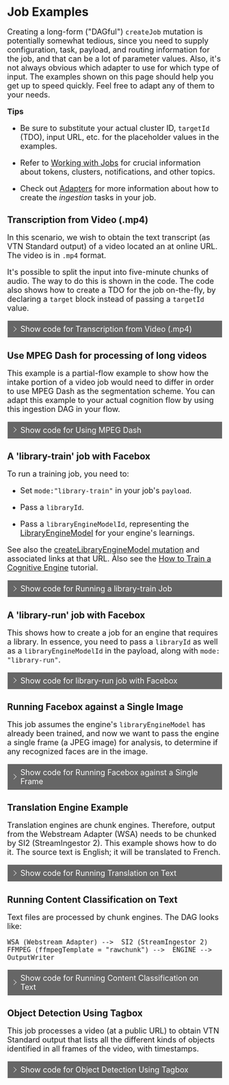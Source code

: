 <style>
     p, ul, ol, li { font-size: 18px !important;}
</style>

<style>
label {
        color: #fff;
    }
    
    .markdown-section code {
        border-radius: 2px;
        color: #882200;
        font-size: .8rem;
        margin: 0 2px;
        padding: 3px 5px;
        white-space: pre-wrap;
    }

    .collapse-accordion ul {
        list-style: none;
        margin: 0;
        padding: 0;
    }

    .collapse-accordion label {
        display: block;
        cursor: pointer;
        padding: 9px 30px;
        border: 1px solid #fff;
        border-bottom: none;
        background-color: #666;
        position: relative;
    }

    .collapse-accordion label:hover {
        background: #999;
    }

    .collapse-accordion label:after {
        content: "";
        position: absolute;
        width: 8px;
        height: 8px;
        text-indent: -9999px;
        border-top: 1px solid #f2f2f2;
        border-left: 1px solid #f2f2f2;
        -webkit-transition: all .3s ease-in-out;
        transition: all .3s ease-in-out;
        text-decoration: none;
        color: transparent;
        -webkit-user-select: none;
        -moz-user-select: none;
        -ms-user-select: none;
        user-select: none;
        transform: rotate(135deg);
        left: 10px;
        top: 50%;
        margin-top: -5px;
    }

    .collapse-accordion input[type="checkbox"]:checked+label:after {
        transform: rotate(-135deg);
        top: 20px;
    }

.collapse-accordion input[type="radio"]:checked+label:after {
        transform: rotate(-135deg);
        top: 20px;
    }

    .collapse-accordion label.last {
        border-bottom: 1px solid #fff;
    }

    .collapse-accordion ul ul li {
        padding: 10px;
        
    }


    .collapse-accordion input[type="checkBox"] {
        position: absolute;
        left: -9999px;
    }
.collapse-accordion input[type="radio"] {
        position: absolute;
        left: -9999px;
    }

    .collapse-accordion input[type="checkBox"]~ul {
        height: 0;
        transform: scaleY(0);
      transition: transform .2s ease-out;
    }
.collapse-accordion input[type="radio"]~ul {
        height: 0;
        transform: scaleY(0);
  transition: transform .5s ease-out;
    }

    .collapse-accordion input[type="checkBox"]:checked~ul {
        height: 100%;
        transform-origin: top;
        transition: transform .5s ease-out;
        transform: scaleY(1);
    }

.collapse-accordion input[type="radio"]:checked~ul {
        height: 100%;
        transform-origin: top;
        transition: transform .2s ease-out;
        transform: scaleY(1);
    }

    .collapse-accordion input[type="checkBox"]:checked+label {
        background:#88F;
        border-bottom: 1px solid #fff;
    }
.collapse-accordion input[type="radio"]:checked+label {
        background: red;
        border-bottom: 1px solid #fff;
    }

    .collapse-accordion input[type="checkbox"]:checked+label .collpaseText {
        display: block;
    }

.collapse-accordion input[type="radio"]:checked+label .collpaseText {
        display: block;
    }

    .collapse-accordion input[type="checkbox"]:checked+label .expandText {
        display: none;
    }

.collapse-accordion input[type="radio"]:checked+label .expandText {
        display: none;
    }

    .collpaseText {
        display: none;
    }

.info {
  margin-top: 50px;
color: #000;
  font-size: 24px;
}
.info span {
  color: red;
}
</style>

# Job Examples

Creating a long-form ("DAGful") `createJob` mutation is potentially somewhat tedious, since you need to supply configuration, task, payload, and routing information for the job, and that can be a lot of parameter values.
Also, it's not always obvious which adapter to use for which type of input. The examples shown on this page should help you get up to speed quickly. Feel free to adapt any of them to your needs.

<b>Tips</b>

* Be sure to substitute your actual cluster ID, `targetId` (TDO), input URL, etc. for the placeholder values in the examples.

* Refer to [Working with Jobs](quickstart/jobs/?id=working-with-jobs) for crucial information about tokens, clusters, notifications, and other topics.

* Check out [Adapters](/developer/engines/adapters/) for more information about how to create the _ingestion_ tasks in your job.

## Transcription from Video (.mp4)

In this scenario, we wish to obtain the text transcript (as VTN Standard output) of a video located an at online URL. The video is in `.mp4` format.

It's possible to split the input into five-minute chunks of audio. The way to do this is shown in the code. The code also shows how to create a TDO for the job on-the-fly, by declaring a `target` block instead of passing a `targetId` value.

<div class="collapse-accordion">
        <ul>
            <li>
                <input type="checkbox" id="list-item-1">
                <label for="list-item-1"><span class="expandText">Show code for Transcription from Video (.mp4)</span><span class="collpaseText">Hide code for Transcription from Video (.mp4)</span></label>
                <ul>
                    <li>
                    <p>Input: *.mp4 file at a publilc URL.</p><br/>
                    <code>
mutation createWSAJobV3JobDAGForNewTDO{
  createJob(input: {
    target: {
       startDateTime:1574311000 # <-- These time values are not critical to anything.
       stopDateTime: 1574315000
    }
    #targetId: "890661001" <-- If you know the TDO ID, you could use it here. Use targetId OR target{}, but not both.
    clusterId :"_YOUR_CLUSTER_ID"
    ##Tasks with IOFolders
    tasks: [
       {
         # webstream adapter
         engineId: "9e611ad7-2d3b-48f6-a51b-0a1ba40fe255"
         payload: {
            url:"https://s3.amazonaws.com/src-veritone-tests/stage/20190505/0_40_Eric%20Knox%20BWC%20Video_40secs.mp4"
         }
        ioFolders: [
          {
            referenceId: "wsaOutputFolder"
            mode: stream
            type: output
          }
        ]
      }
      {
        # Playback engine to store playback segments
        engineId: "352556c7-de07-4d55-b33f-74b1cf237f25" 
        ioFolders: [
          {
            referenceId: "playbackInputFolder"
            mode: stream
            type: input
          }
        ]
        executionPreferences: {
      		 parentCompleteBeforeStarting: true
        }
      }
      {
        # Chunk engine to split into audio chunks of 5min each
        engineId: "8bdb0e3b-ff28-4f6e-a3ba-887bd06e6440"  
        payload:{
          ffmpegTemplate: "audio"
          customFFMPEGProperties:{
            chunkSizeInSeconds: "300"
           }
          }
        ioFolders: [
        {
          referenceId: "chunkAudioInputFolder"
          mode: stream
          type: input
        },
        {
          referenceId: "chunkAudioOutputFolder"
          mode: chunk
          type: output
        }
        ],
       executionPreferences: {
      		 parentCompleteBeforeStarting: true
        }
      }
      {
        # SM 
        engineId: "c0e55cde-340b-44d7-bb42-2e0d65e98255"
        ioFolders: [
          {
            referenceId: "transcriptionInputFolder"
            mode: chunk
            type: input
          },
         {
            referenceId: "transcriptionOutputFolder"
            mode: chunk
            type: output
          }
        ]
      }
      {
        # output writer for SM
        engineId: "8eccf9cc-6b6d-4d7d-8cb3-7ebf4950c5f3"  
        ioFolders: [
          {
            referenceId: "owInputFolderFromTranscription"
            mode: chunk
            type: input
          } 
        ]
      }
    ]
    ##Routes : A route connect a parent output folder to a child input folder
    routes: [
      {  ## WSA--> PB
        parentIoFolderReferenceId: "wsaOutputFolder"
        childIoFolderReferenceId: "playbackInputFolder"
        options: {}
      },
      {  ## WSA --> chunkAudio
        parentIoFolderReferenceId: "wsaOutputFolder"
        childIoFolderReferenceId: "chunkAudioInputFolder"
        options: {}
      }
      {  ## chunkAudio --> Transcription
        parentIoFolderReferenceId: "chunkAudioOutputFolder"
        childIoFolderReferenceId: "transcriptionInputFolder"
        options: {}
      }
      {  ## Transcription --> output writer
        parentIoFolderReferenceId: "transcriptionOutputFolder"
        childIoFolderReferenceId: "owInputFolderFromTranscription"
        options: {}
      } 
    ]})  
    {
    id
    targetId
    clusterId   
    tasks {
      records{
        id
        engineId
        payload
        taskPayload
        status
        output
        ioFolders {
          referenceId
          type
          mode
        }
      }
    }
    routes {
      parentIoFolderReferenceId
      childIoFolderReferenceId
    }
  }
}
</code>
                    </li>                  
                </ul>
            </li>          
        </ul>
</div>

## Use MPEG Dash for processing of long videos

This example is a partial-flow example to show how the intake portion of a video job would need to differ in order to use MPEG Dash as the segmentation scheme. You can adapt this example to your actual cognition flow by using this ingestion DAG in your flow.

<div class="collapse-accordion">
        <ul>
            <li>
                <input type="checkbox" id="list-item-2">
                <label for="list-item-2"><span class="expandText">Show code for Using MPEG Dash</span><span class="collpaseText">Hide code for Using MPEG Dash</span></label>
                <ul>
                    <li>
                    <p>Input: *.mp4 file at a publilc URL.</p>
                    <p><b>Caution:</b> This is not a full cognition flow. It simply illustrates the intake strategy. Adapt this as the first part of your transcription or other flow.</p>
                    <code>
mutation createWSAMPEGDash{
  createJob(input: {
    target: {
      startDateTime:1574311000
      stopDateTime: 1574315000
    }
   # targetId: "890661001"
    clusterId :"_YOUR_CLUSTER_ID"   
    ##Tasks with IOFolders
    tasks: [
       {
         # webstream adapter
         engineId: "9e611ad7-2d3b-48f6-a51b-0a1ba40fe255"
         payload: {
          url: "https://vt-maxagg-test.s3.amazonaws.com/V3/redact/thomas1.mp4?X-Amz-Algorithm=AWS4-HMAC-SHA256&X-Amz-Credential=AKIAIUYE6VNCJLM7TZFQ%2F20200416%2Fus-east-1%2Fs3%2Faws4_request&X-Amz-Date=20200416T054708Z&X-Amz-Expires=36000&X-Amz-SignedHeaders=host&X-Amz-Signature=81680455a41676d77b9a6976ddb0cc1c65a091407a876d1bddd5c10711dbf8f2"
           # url:"https://s3.amazonaws.com/src-veritone-tests/stage/20190505/0_40_Eric%20Knox%20BWC%20Video_40secs.mp4"
         }
        ioFolders: [
          {
            referenceId: "wsaOutputFolder"
            mode: stream
            type: output
          }
        ]
      }
      {
        # Playback engine to store playback segments
        engineId: "352556c7-de07-4d55-b33f-74b1cf237f25" 
        ioFolders: [
          {
            referenceId: "playbackInputFolder"
            mode: stream
            type: input
          }
        ]
        executionPreferences: {
      		 parentCompleteBeforeStarting: false
        }
      }
            {
        # Playback engine to store mpeg-dash segments
        engineId: "29694232-a4f5-4622-a422-b48f206ca52a" 
        ioFolders: [
          {
            referenceId: "mpegDashInputFolder"
            mode: stream
            type: input
          }
        ]
        executionPreferences: {
      		 parentCompleteBeforeStarting: false
        }
      }
    ]  
    ##Routes : A route connect a parent output folder to a child input folder
    routes: [
      {  ## WSA--> PB
        parentIoFolderReferenceId: "wsaOutputFolder"
        childIoFolderReferenceId: "playbackInputFolder"
        options: {}
      },
      {  ## WSA --> chunkAudio
        parentIoFolderReferenceId: "wsaOutputFolder"
        childIoFolderReferenceId: "mpegDashInputFolder"
        options: {}
      } 
    ]  }) {
    id
    targetId
    clusterId   
    tasks {
      records{
        id
        engineId
        payload
        taskPayload
        status
        output
        ioFolders {
          referenceId
          type
          mode
        }
      }
    }
    routes {
      parentIoFolderReferenceId
      childIoFolderReferenceId
    }
  }
}
                    </code>
                     </li>                  
                </ul>
             </li>           
         </ul>
</div>
                  
## A 'library-train' job with Facebox

To run a training job, you need to:

* Set `mode:"library-train"` in your job's `payload`.

* Pass a `libraryId`.

* Pass a `libraryEngineModelId`, representing the [LibraryEngineModel](https://api.veritone.com/v3/graphqldocs/libraryenginemodel.doc.html) for your engine's learnings.

See also the [createLibraryEngineModel mutation](https://docs.veritone.com/#/apis/reference/mutation/?id=createlibraryenginemodel) and associated links at that URL. Also see the [How to Train a Cognitive Engine](https://docs.veritone.com/#/developer/engines/tutorial/engine-training-tutorial) tutorial.

<div class="collapse-accordion">
        <ul>
            <li>
                <input type="checkbox" id="list-item-21456">
                <label for="list-item-21456"><span class="expandText">Show code for Running a library-train Job</span><span class="collpaseText">Hide code for Running a library-train Job</span></label>
                <ul>
                    <li>
                    <p>Note that there is no "output" per se. This is a training job. The <b>libraryEngineModel</b> will be updated.</p><br/>
                    <code>
  createJob(input: { 
    clusterId :"_YOUR_CLUSTER_ID" # <-- Be sure to substitute your cluster ID
    tasks: [
       {
         engineId: "e62665c7-f855-4168-8aa3-668a7b0a50ea"
         payload: {
          mode:"library-train"
          libraryId:"743888a6-2275-4d32-8eba-e1fc7dd98798"
          libraryEngineModelId:"14811cf2-5d2b-4340-946f-6afcfe514d4e"
         }
      }
    ]
  }) {
    id
    tasks{
      records{
        id
        output
      }
    }
  }
}
                    </code>
                     </li>                  
                </ul>
             </li>           
         </ul>
</div>

## A 'library-run' job with Facebox

This shows how to create a job for an engine that requires a library. In essence, you need to pass a `libraryId` as well as a `libraryEngineModelId` in the payload, along with `mode: "library-run"`.

<div class="collapse-accordion">
        <ul>
            <li>
                <input type="checkbox" id="list-item-3">
                <label for="list-item-3"><span class="expandText">Show code for library-run job with Facebox</span><span class="collpaseText">Hide code for library-run job with Facebox</span></label>
                <ul>
                    <li>
                    <p>Input: *.mp4 file at a publilc URL.</p><br/>
                    <code>
mutation createFBJob {
  createJob(input: {
    # Pass a target block if you want to create a TDO on-the-fly. Otherwise pass a targetId. Use one or the other, not both.
    target: {
    	startDateTime: 1585782472
        stopDateTime : 1585785072
    }
    clusterId :"_YOUR_CLUSTER_ID"
    ##Tasks with IOFolders
    tasks: [
       {
         # WSA
         engineId: "9e611ad7-2d3b-48f6-a51b-0a1ba40fe255"
         payload: {
          url: "https://vt-maxagg-test.s3.amazonaws.com/V3/issue-1337/BradPitt_AngelinaJolie.mp4"
          }
         ioFolders: [
          {
            referenceId: "wsaOutputFolder"
            mode: stream
            type: output
          }
        ]
      }
      {
        # Playback engine to store playback segments
        engineId: "352556c7-de07-4d55-b33f-74b1cf237f25" 
        ioFolders: [
          {
            referenceId: "playbackInputFolder"
            mode: stream
            type: input
          }
        ]
        executionPreferences: {
      		 parentCompleteBeforeStarting: true
        }
      }
      {
        # Chunk engine to split into frame (1 frame per second)
        engineId: "8bdb0e3b-ff28-4f6e-a3ba-887bd06e6440"  
        payload:{
           ffmpegTemplate: "frame"
           }
        ioFolders: [
        {
          referenceId: "chunkInputFolder"
          mode: stream
          type: input
        },
        {
          referenceId: "chunkOutputFolder"
          mode: chunk
          type: output
        }
        ],
       executionPreferences: {
      		 parentCompleteBeforeStarting: false
        }
      }
      {
        # Facebox
        engineId: "e62665c7-f855-4168-8aa3-668a7b0a50ea"
        payload: {
          mode: "library-run"
          libraryId:"743888a6-2275-4d32-8eba-e1fc7dd98798"
          libraryEngineModelId:"14811cf2-5d2b-4340-946f-6afcfe514d4e"
        }
        ioFolders: [
          {
            referenceId: "engineInputFolder"
            mode: chunk
            type: input
          },
         {
            referenceId: "engineOutputFolder"
            mode: chunk
            type: output
          }
        ]
      }
      {
        # output writer
        engineId: "8eccf9cc-6b6d-4d7d-8cb3-7ebf4950c5f3"  
        ioFolders: [
          {
            referenceId: "owInputFolder"
            mode: chunk
            type: input
          } 
        ]
      }
    ]
    ##Routes : A route connect a parent output folder to a child input folder
    routes: [
      {  ## WSA--> PB
        parentIoFolderReferenceId: "wsaOutputFolder"
        childIoFolderReferenceId: "playbackInputFolder"
        options: {}
      },
      {  ## WSA --> chunk
        parentIoFolderReferenceId: "wsaOutputFolder"
        childIoFolderReferenceId: "chunkInputFolder"
        options: {}
      }
      {  ## chunk  --> engine
        parentIoFolderReferenceId: "chunkOutputFolder"
        childIoFolderReferenceId: "engineInputFolder"
        options: {}
      }
      {  ## engine --> output writer
        parentIoFolderReferenceId: "engineOutputFolder"
        childIoFolderReferenceId: "owInputFolder"
        options: {}
      } 
    ]
  }) {
    targetId
    id
  }
}
                    </code>
                     </li>                  
                </ul>
             </li>           
         </ul>
</div>

## Running Facebox against a Single Image

This job assumes the engine's `libraryEngineModel` has already been trained, and now we want to pass the engine a single frame (a JPEG image) for analysis, to determine if any recognized faces are in the image.

<div class="collapse-accordion">
        <ul>
            <li>
                <input type="checkbox" id="list-item-4">
                <label for="list-item-4"><span class="expandText">Show code for Running Facebox against a Single Frame</span><span class="collpaseText">Hide code for Running Facebox against a Single Frame</span></label>
                <ul>
                    <li>
                    <p>Input: A JPEG file at a publilc URL.</p><br/>
                    <code>
mutation createFBJobFromFrame{
  createJob(input: {
    target: {
       startDateTime: 1585782472
       stopDateTime : 1585785072  
    }
    clusterId :"_YOUR_CLUSTER_ID"
    ##Tasks with IOFolders
    tasks: [
      {
        # Chunk engine to ingest frame as rawchunk
        engineId: "8bdb0e3b-ff28-4f6e-a3ba-887bd06e6440"  
        payload:{
          url: "https://vt-maxagg-test.s3.amazonaws.com/V3/images/scarlett1.jpeg"
          ffmpegTemplate: "rawchunk"
           }
        ioFolders: [
        {
          referenceId: "chunkOutputFolder"
          mode: chunk
          type: output
        }
        ],
       executionPreferences: {
      		 parentCompleteBeforeStarting: false
        }
      }
      {
        # FB 
        engineId: "e62665c7-f855-4168-8aa3-668a7b0a50ea"
        payload: {
          mode: "library-run"
          libraryId:"743888a6-2275-4d32-8eba-e1fc7dd98798"
          libraryEngineModelId:"14811cf2-5d2b-4340-946f-6afcfe514d4e"
        }
        ioFolders: [
          {
            referenceId: "engineInputFolder"
            mode: chunk
            type: input
          },
         {
            referenceId: "engineOutputFolder"
            mode: chunk
            type: output
          }
        ]
      }
      {
        # output writer
        engineId: "8eccf9cc-6b6d-4d7d-8cb3-7ebf4950c5f3"  
        ioFolders: [
          {
            referenceId: "owInputFolder"
            mode: chunk
            type: input
          } 
        ]
      }
    ]
    ##Routes : A route connect a parent output folder to a child input folder
    routes: [
      {  ## chunk  --> engine
        parentIoFolderReferenceId: "chunkOutputFolder"
        childIoFolderReferenceId: "engineInputFolder"
        options: {}
      }
      {  ## engine --> output writer
        parentIoFolderReferenceId: "engineOutputFolder"
        childIoFolderReferenceId: "owInputFolder"
        options: {}
      } 
    ]
  }) {
    targetId
    id
  }
}
                    </code>
                     </li>                  
                </ul>
             </li>           
         </ul>
</div>

## Translation Engine Example

Translation engines are chunk engines. Therefore, output from the Webstream Adapter (WSA) needs to be chunked by SI2 (StreamIngestor 2).
This example shows how to do it. The source text is English; it will be translated to French.

<div class="collapse-accordion">
        <ul>
            <li>
                <input type="checkbox" id="list-item-5">
                <label for="list-item-5"><span class="expandText">Show code for Running Translation on Text</span><span class="collpaseText">Hide code for Running Content Classification on Text</span></label>
                <ul>
                    <li>
                    <p>Input: A text file at a publilc URL.</p><br/>
                    <code>
mutation createTranslationJob{
  createJob(input: {
    # target: { startDateTime:1574311000, stopDateTime: 1574315000 }
    targetId: 1121185051    # comment this line if using without a TDO
    clusterId :"rt-1cdc1d6d-a500-467a-bc46-d3c5bf3d6901"
    tasks: [
       {
        # webstream adapter 
        engineId: "9e611ad7-2d3b-48f6-a51b-0a1ba40fe255"
        # payload: { url: "media URL" } 
        ioFolders: [
          { referenceId: "wsaOutputFolder", mode: stream, type: output }
        ],
        executionPreferences: { priority: -20 }
      }
      {
        # Chunk engine  
        engineId: "8bdb0e3b-ff28-4f6e-a3ba-887bd06e6440"  
        payload:{ ffmpegTemplate: "rawchunk" }
        ioFolders: [
          { referenceId: "chunkInputFolder", mode: stream, type: input },
          { referenceId: "chunkOutputFolder", mode: chunk, type: output }
        ],
        executionPreferences: { parentCompleteBeforeStarting: true, priority: -20 }
      }
      {
        # The translation engine 
        engineId: "1fc4d3d4-54ab-42d1-882c-cfc9df42f386"
        payload: { # uncomment the line below if using Amazon Translate V3
          # sourceLanguageCode: "en",
          target: "fr"
        }
        ioFolders: [
          { referenceId: "engineInputFolder", mode: chunk, type: input },
          { referenceId: "engineOutputFolder", mode: chunk, type: output }
        ],
        executionPreferences: {	parentCompleteBeforeStarting: true, priority: -20 }
      }
      {
        # output writer
        engineId: "8eccf9cc-6b6d-4d7d-8cb3-7ebf4950c5f3"  
        ioFolders: [
          { referenceId: "owInputFolder", mode: chunk, type: input }
        ],
        executionPreferences: {	parentCompleteBeforeStarting: true, priority: -20 }
      }
    ]
    routes: [
      {  ## WSA --> chunk
        parentIoFolderReferenceId: "wsaOutputFolder"
        childIoFolderReferenceId: "chunkInputFolder"
        options: {}
      }
      {  ## chunk --> Engine
        parentIoFolderReferenceId: "chunkOutputFolder"
        childIoFolderReferenceId: "engineInputFolder"
        options: {}
      }
      {  ## Engine --> output writer
        parentIoFolderReferenceId: "engineOutputFolder"
        childIoFolderReferenceId: "owInputFolder"
        options: {}
      } 
    ]
  }) {
    targetId
    id
  }
}
                    </code>
                     </li>                  
                </ul>
             </li>           
         </ul>
</div>

## Running Content Classification on Text

Text files are processed by chunk engines. The DAG looks like:

`WSA (Webstream Adapter) --> 
 SI2 (StreamIngestor 2) FFMPEG (ffmpegTemplate = "rawchunk") --> 
 ENGINE --> 
 OutputWriter`

<div class="collapse-accordion">
        <ul>
            <li>
                <input type="checkbox" id="list-item-5">
                <label for="list-item-5"><span class="expandText">Show code for Running Content Classification on Text</span><span class="collpaseText">Hide code for Running Content Classification on Text</span></label>
                <ul>
                    <li>
                    <p>Input: A text file at a publilc URL.</p><br/>
                    <code>
mutation createTextJob {
  createJob(input: {
    target: {  # A TDO will be created dynamically
       startDateTime:1574311000  # These timing values are dummy values, since the input is text.
       stopDateTime: 1574315000
    }
    clusterId :"YOUR CLUSTER" 
    ##Tasks with IOFolders
    tasks: [
       {
         # webstream adapter
         engineId: "9e611ad7-2d3b-48f6-a51b-0a1ba40fe255"
         payload: {
            url: "https://veritone-docs-prod.s3.amazonaws.com/test-data/text_analytics/cbc_news.txt"
         }
        ioFolders: [
          {
            referenceId: "wsaOutputFolder"
            mode: stream
            type: output
          }
        ]
      }
      {
        # Chunk engine to pass the stream output as one single rawchunk to the next tengine
        engineId: "8bdb0e3b-ff28-4f6e-a3ba-887bd06e6440"  
        payload:{
          ffmpegTemplate: "rawchunk"
          }
        ioFolders: [
        {
          referenceId: "chunkInputFolder"
          mode: stream
          type: input
        },
        {
          referenceId: "chunkOutputFolder"
          mode: chunk
          type: output
        }
        ],
       executionPreferences: {
      		 parentCompleteBeforeStarting: true
        }
      }
      {
        # Engine is Google Content Classification
        engineId: "374fab67-7726-4df1-b087-8878f1de206b"
        ioFolders: [
          {
            referenceId: "engineInputFolder"
            mode: chunk
            type: input
          },
         {
            referenceId: "engineOutputFolder"
            mode: chunk
            type: output
          }
        ]
      }
      {
        # output writer for SM
        engineId: "8eccf9cc-6b6d-4d7d-8cb3-7ebf4950c5f3"  
        ioFolders: [
          {
            referenceId: "owInputFolder"
            mode: chunk
            type: input
          } 
        ]
      }
    ]
    ##Routes : A route connect a parent output folder to a child input folder
    routes: [
      {  ## WSA --> chunkAudio
        parentIoFolderReferenceId: "wsaOutputFolder"
        childIoFolderReferenceId: "chunkInputFolder"
        options: {}
      }
      {  ## chunkAudio --> Engine
        parentIoFolderReferenceId: "chunkOutputFolder"
        childIoFolderReferenceId: "engineInputFolder"
        options: {}
      }
      {  ## Engine --> output writer
        parentIoFolderReferenceId: "engineOutputFolder"
        childIoFolderReferenceId: "owInputFolder"
        options: {}
      } 
    ]
  }) {
    id
    targetId
    clusterId
    tasks {
      records{
        id
        engineId
        payload
        taskPayload
        status
        output
        ioFolders {
          referenceId
          type
          mode
        }
      }
    }
    routes {
      parentIoFolderReferenceId
      childIoFolderReferenceId
    }
  }
}
                    </code>
                     </li>                  
                </ul>
             </li>           
         </ul>
</div>

## Object Detection Using Tagbox

This job processes a video (at a public URL) to obtain VTN Standard output that lists all the different kinds of objects identified in all frames of the video, with timestamps.

<div class="collapse-accordion">
        <ul>
            <li>
                <input type="checkbox" id="list-item-6">
                <label for="list-item-6"><span class="expandText">Show code for Object Detection Using Tagbox</span><span class="collpaseText">Hide code for Object Detection Using Tagbox</span></label>
                <ul>
                    <li>
                    <p>Input: *.mp4 file at a publilc URL.</p><br/>
                    <code>
  mutation objectDetectionJob {
       createJob(input: {
          target: {
            startDateTime : 1589333119
            stopDateTime : 1589334119
          }
          clusterId:"rt-242c1beb-653a-4299-bb33-2d8fb105d70b"
          tasks: [
            {
              engineId: "9e611ad7-2d3b-48f6-a51b-0a1ba40fe255"
              payload: {
                url:"https://vt-maxagg-test.s3.amazonaws.com/objects.mp4"
              },
              executionPreferences: {
                priority: -5
              },
              ioFolders: [
                {
                  referenceId: "wsaOutputFolder"
                  mode: stream
                  type: output
                }
              ]
            }
          {
          # Playback engine to store playback segments
          engineId: "352556c7-de07-4d55-b33f-74b1cf237f25" 
          ioFolders: [
            {
              referenceId: "playbackInputFolder"
              mode: stream
              type: input
            }
          ]
          executionPreferences: {
        		 parentCompleteBeforeStarting: true
          }
        }
            {
              engineId: "8bdb0e3b-ff28-4f6e-a3ba-887bd06e6440"
              payload: {
                ffmpegTemplate: "frame"
              },
              executionPreferences: {
                parentCompleteBeforeStarting: true
                priority: -5
              }
              ioFolders: [
                {
                  referenceId: "chunkInputFolder"
                  mode: stream
                  type: input
                },
                {
                  referenceId: "chunkOutputFolder"
                  mode: chunk
                  type: output
                }
              ]
            },
            {
              # object detection engine
              engineId: "d66f553d-3cef-4c5a-9b66-3e551cc48b4b",
              executionPreferences: {
                maxEngines: 10
                parentCompleteBeforeStarting: true
                priority: -5
              },
              ioFolders: [
                {
                  referenceId: "engineInputFolder"
                  mode: chunk
                  type: input
                },
                {
                  referenceId: "engineOutputFolder"
                  mode: chunk
                  type: output
                }
              ]
            },
            {
              engineId: "8eccf9cc-6b6d-4d7d-8cb3-7ebf4950c5f3"  ## output writer 
              executionPreferences: {
                parentCompleteBeforeStarting: true
              },
              ioFolders: [
                {
                  referenceId: "owInputFolder"
                  mode: chunk
                  type: input
                }
              ]
            }
          ],
          routes: [
            {  ## WSA -> chunkAudio
              parentIoFolderReferenceId: "wsaOutputFolder"
              childIoFolderReferenceId: "playbackInputFolder"
              options: {}
            },
            {  ## WSA -> chunkAudio
              parentIoFolderReferenceId: "wsaOutputFolder"
              childIoFolderReferenceId: "chunkInputFolder"
              options: {}
            },
            {  ## chunkAudio --> Transcription
              parentIoFolderReferenceId: "chunkOutputFolder"
              childIoFolderReferenceId: "engineInputFolder"
              options: {}
            },
            {  ## Transcription --> output writer
              parentIoFolderReferenceId: "engineOutputFolder"
              childIoFolderReferenceId: "owInputFolder"
              options: {}
            }
          ]
        }) {
          id
          targetId
          status
        }
      }                  
                    </code>
                     </li>                  
                </ul>
             </li>           
         </ul>
</div>


<!--    ANOTEHR BLOCK 
<div class="collapse-accordion">
        <ul>
            <li>
                <input type="checkbox" id="list-item-7">
                <label for="list-item-7"><span class="expandText">Show code for Using MPEG Dash</span><span class="collpaseText">Hide code for Using MPEG Dash</span></label>
                <ul>
                    <li>
                    <p>Input: *.mp4 file at a publilc URL.</p><br/>
                    <code>Code goes here.</code>
                     </li>                  
                </ul>
             </li>           
         </ul>
</div>
-->

<!-- TEMPLATE 
## Another div

<div class="collapse-accordion">
        <ul>
            <li>
                <input type="checkbox" id="list-item-7">
                <label for="list-item-7"><span class="expandText">Show code for Using MPEG Dash</span><span class="collpaseText">Hide code for Using MPEG Dash</span></label>
                <ul>
                    <li>
                    <p>Input: *.mp4 file at a publilc URL.</p><br/>
                    <code>Code goes here.</code>
                     </li>                  
                </ul>
             </li>           
         </ul>
</div>
-->
